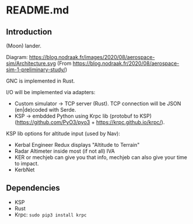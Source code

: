 # README.md

## Introduction

(Moon) lander.

Diagram: https://blog.nodraak.fr/images/2020/08/aerospace-sim/Architecture.svg (From https://blog.nodraak.fr/2020/08/aerospace-sim-1-preliminary-study/)

GNC is implemented in Rust.

I/O will be implemented via adapters:

* Custom simulator -> TCP server (Rust). TCP connection will be JSON (en|de)coded with Serde.
* KSP -> embdded Python using Krpc lib (protobuf to KSP) (https://github.com/PyO3/pyo3 + https://krpc.github.io/krpc/).

KSP lib options for altitude input (used by Nav):

* Kerbal Engineer Redux displays "Altitude to Terrain"
* Radar Altimeter inside most (if not all) IVA
* KER or mechjeb can give you that info, mechjeb can also give your time to impact.
* KerbNet

## Dependencies

* KSP
* Rust
* Krpc: `sudo pip3 install krpc`
